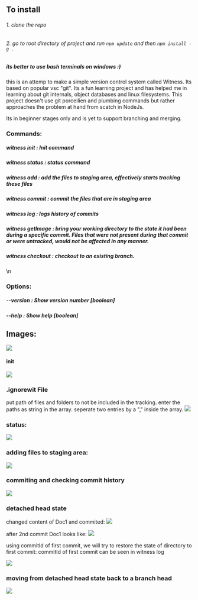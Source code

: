 ## To install
###### 1. clone the repo
###### 2. go to root directory of project and run `npm update` and then `npm install -g .`

##### its better to use bash terminals on windows :)

this is an attemp to make a simple version control system called Witness.
Its based on popular vsc "git". Its a fun learning project and has helped me in learning about git internals, object databases and linux filesystems.
This project doesn't use git porceilien and plumbing commands but rather approaches the problem at hand from scatch in NodeJs.

Its in beginner stages only and is yet to support branching and merging.


### Commands:
 ##### witness init :     Init command
 ##### witness status :   status command
 ##### witness add :      add the files to staging area, effectively starts tracking these files
 ##### witness commit :   commit the files that are in staging area
 ##### witness log :      logs history of commits
 ##### witness getImage : bring your working directory to the state it had been during a specific commit. Files that were not present during that commit or were untracked, would not be affected in any manner.
 ##### witness checkout : checkout to an existing branch.
\n
### Options:
##### --version  : Show version number                                       [boolean]
##### --help    : Show help                                                 [boolean]

## Images:
![](2024-07-22-16-59-42.png)

#### init
![](2024-07-22-17-02-57.png)

### .ignorewit File
put path of files and folders to not be included in the tracking. enter the paths as string in the array. seperate two entries by a "," inside the array.
![](2024-07-22-17-10-19.png)

### status:
![](2024-07-22-17-12-45.png)

### adding files to staging area:
![](2024-07-22-20-54-06.png)

### commiting and checking commit history
![](2024-07-22-20-56-45.png)

### detached head state
changed content of Doc1 and commited:
![](2024-07-22-21-06-19.png)

after 2nd commit Doc1 looks like:
![](2024-07-22-21-07-58.png)

using commitId of first commit, we will try to restore the state of directory to first commit:
commitId of first commit can be seen in witness log

![](2024-07-22-21-12-58.png)

### moving from detached head state back to a branch head
![](2024-07-22-21-15-20.png)

